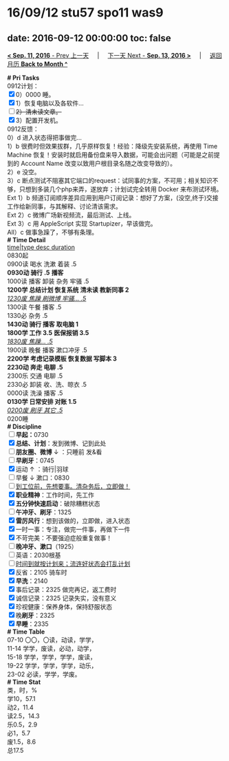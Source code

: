 # 16/09/12 stu57 spo11 was9

date: 2016-09-12 00:00:00
toc: false
---
[**< Sep. 11, 2016** - Prev 上一天](/lifelogs/2016/09/d11.html) &nbsp; &nbsp; | &nbsp; &nbsp; [下一天 Next - **Sep. 13, 2016 >**](/lifelogs/2016/09/d13.html) &nbsp; &nbsp; |  &nbsp; &nbsp; [返回月历 **Back to Month ^**](/lifelogs/2016/09/index.html)
<br/><div><b># Pri Tasks</b></div><div>0912计划：</div><div><input checked="true" type="checkbox"/>0）0000 睡。</div><div><input checked="true" type="checkbox"/>1）恢复电脑以及各软件…</div><div><s><input type="checkbox"/></s><s>2）清未读文章。</s></div><div><input checked="true" type="checkbox"/>3）配置开发机。</div><div>0912反馈：</div><div>0）d 进入状态得把事做完…</div><div>1）b 很费时但效果拔群，几乎原样恢复！经验：降级先安装系统，再使用 Time Machine 恢复！安装时就启用备份盘来导入数据，可能会出问题（可能是之前提到的 Account Name 改变以致用户根目录名随之改变导致的）。</div><div>2）e 没空。</div><div>3）c 断点测试不阻塞其它端口的request：试同事的方案，不可用；相关知识不够，只想到多装几个php来弄，遂放弃；计划试完全转用 Docker 来布测试环境。</div><div>Ext 1）b 频道订阅顺序差异应用到用户订阅记录：想好了方案，(没空,终于)交接工作给新同事，与其解释、讨论清该需求。</div><div>Ext 2）c 微博广场新视频流，最后测试、上线。</div><div>Ext 3）c 用 AppleScript 实现 Startupizer，早该做完。</div><div>All）c 做事急躁了，不够有条理。</div><div><b># Time Detail</b></div><div><u>time|type desc duration</u></div><div>0830起</div><div>0900读 喝水 洗漱 着装 .5</div><div><b>0930动 骑行 .5</b> <b>播客</b></div><div>1000读 播客 卸装 杂务 牢骚 .5</div><div><b>1200学 总结计划 恢复系统 清未读 教新同事 2</b></div><div><u><i>1230废 焦躁 刷微博 牢骚… .5</i></u></div><div>1300读 午餐 播客 .5</div><div>1330必 杂务 .5</div><div><b>1430动 骑行 播客 取电脑 1</b></div><div><b>1800学 工作 3.5</b> <b>医保报销 3.5</b></div><div><u><i>1830废 焦躁… .5</i></u></div><div>1900读 晚餐 播客 漱口冲牙 .5</div><div><b>2200学 考虑记录模板 恢复数据 写脚本 3</b></div><div><b>2230动 奔走 电聊 .5</b></div><div>2300乐 交通 电聊 .5</div><div>2330必 卸装 收、洗、晾衣 .5</div><div>0000读 洗澡 播客 .5</div><div><b>0130学 日常安排 对账 1.5</b></div><div><u><i>0200废 刷牙 其它 .5</i></u></div><div>0200睡</div><div><b># Discipline</b></div><div><b><input type="checkbox"/></b><b>早起：</b>0730</div><div><input checked="true" type="checkbox"/><b>总结、计划</b>：发到微博、记到此处</div><div><b><input type="checkbox"/></b><b>朋友圈、微博</b> ↓ ：只睡前 发&amp;看</div><div><input type="checkbox"/><b>早刷牙</b>：0745</div><div><input checked="true" type="checkbox"/>运动 ↑ ：骑行|羽球</div><div><input type="checkbox"/>早餐 ↓ 漱口：0830</div><div><input type="checkbox"/><u>到工位前，先想要事。清杂务后，立即做！</u></div><div><input checked="true" type="checkbox"/><b>职业精神</b>：工作时间，先工作</div><div><input checked="true" type="checkbox"/><b>五分钟快速启动</b>：破除糟糕状态</div><div><input type="checkbox"/><b>午冲牙、刷牙</b>：1325</div><div><input checked="true" type="checkbox"/><b>雷厉风行</b>：想到该做的，立即做，进入状态</div><div><input checked="true" type="checkbox"/>一时一事：专注，做完一件事，再做下一件</div><div><input checked="true" type="checkbox"/>不苛完美：不要强迫症般重复做事！</div><div><b><input type="checkbox"/></b><b>晚冲牙、漱口</b>（1925）</div><div><input type="checkbox"/>英语：2030根基</div><div><u><input type="checkbox"/></u><u>时间到就按计划来；流连好状态会打乱计划</u></div><div><input checked="true" type="checkbox"/>反省：2105 骑车时</div><div><input checked="true" type="checkbox"/><b>早洗</b>：2140</div><div><input checked="true" type="checkbox"/>事后记录：2325 做完再记，返工费时</div><div><input checked="true" type="checkbox"/>诚信记录：2325 记录失实，没有意义</div><div><input checked="true" type="checkbox"/>珍视健康：保养身体，保持舒服状态</div><div><input checked="true" type="checkbox"/>晚<b>刷牙</b>：2325</div><div><input checked="true" type="checkbox"/><b>早睡</b>：2335</div><div><b># Time Table</b></div><div>07-10 〇〇，〇读，动读，学学，</div><div>11-14 学学，废读，必动，动学，</div><div>15-18 学学，学学，学学，废读，</div><div>19-22 学学，学学，学学，动乐，</div><div>23-02 必读，学学，学废。</div><div><b># Time Stat</b></div><div>类，时，%</div><div>学10，57.1</div><div>动2，11.4</div><div>读2.5，14.3</div><div>乐0.5，2.9</div><div>必1，5.7</div><div>废1.5，8.6</div><div>总17.5</div>
